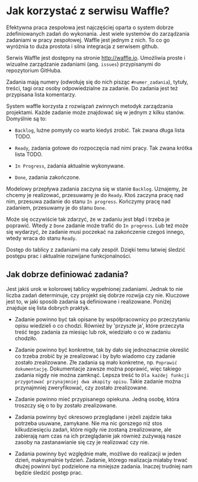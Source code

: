 # Jak korzystać z serwisu Waffle?

Efektywna praca zespołowa jest najczęściej oparta o system dobrze zdefiniowanych zadań do wykonania.  Jest wiele systemów do zarządzania zadaniami w pracy zespołowej. Waffle jest jednym z nich. To co go wyróżnia to duża prostota i silna integracja z serwisem github.

Serwis Waffle jest dostępny na stronie http://waffle.io.
Umożliwia proste i wizualne zarządzanie zadaniami (ang. `issues`) przypisanymi do repozytorium GitHuba.

Zadania mają numery (odwołuję się do nich pisząc `#numer_zadania`), tytuły, treści, tagi oraz osoby odpowiedzialne za zadanie. Do zadania jest też przypisana lista komentarzy.

System waffle korzysta z rozwiązań zwinnych metodyk zarządzania projektami. Każde zadanie może znajdować się w jednym z kilku stanów. Domyślnie są to:

* `Backlog`, luźne pomysły co warto kiedyś zrobić. Tak zwana długa lista TODO.

* `Ready`, zadania gotowe do rozpoczęcia nad nimi pracy. Tak zwana krótka lista TODO.

* `In Progress`, zadania aktualnie wykonywane.

* `Done`, zadania zakończone.

Modelowy przepływa zadania zaczyna się w stanie `Backlog`. Uznajemy, że chcemy je realizować, przesuwamy je do `Ready`. Ktoś zaczyna pracę nad nim, przesuwa zadanie do stanu `In progress`. Kończymy pracę nad zadaniem, przesuwamy je do stanu `Done`.

Może się oczywiście tak zdarzyć, że w zadaniu jest błąd i trzeba je poprawić. Wtedy z `Done` zadanie może trafić do `In progress`. Lub też może się wydarzyć, że zadanie musi poczekać na zakończenie czegoś innego, wtedy wraca do stanu `Ready`.

Dostęp do tablicy z zadaniami ma cały zespół. Dzięki temu łatwiej śledzić postępu prac i aktualnie rozwijane funkcjonalności.

## Jak dobrze definiować zadania?

Jest jakiś urok w kolorowej tablicy wypełnionej zadaniami. Jednak to nie liczba zadań determinuje, czy projekt się dobrze rozwija czy nie. Kluczowe jest to, w jaki sposób zadania są definiowane i realizowane. Poniżej znajduje się lista  dobrych praktyk. 

* Zadanie powinno być tak opisane by współpracownicy po przeczytaniu opisu wiedzieli o co chodzi. Również by 'przyszłe ja', które przeczyta treść tego zadania za miesiąc lub rok, wiedziało o co w zadaniu chodziło.

* Zadanie powinno być konkretne, tak by dało się jednoznacznie określić co trzeba zrobić by je zrealizować i by było wiadomo czy zadanie zostało zrealizowane. Złe zadania są mało konkretne, np. `Poprawić dokumentację`. Dokumentacje zawsze można poprawić, więc takiego zadania nigdy nie można zamknąć. Lepsza treść to `Dla każdej funkcji przygotować przynajmniej dwa akapity opisu`. Takie zadanie można przynajmniej zweryfikować, czy zostało zrealizowane.

* Zadanie powinno mieć przypisanego opiekuna. Jedną osobę, która troszczy się o to by zostało zrealizowane.

* Zadania powinny być okresowo przeglądane i jeżeli zajdzie taka potrzeba usuwane, zamykane. Nie ma nic gorszego niż stos kilkudziesięciu zadań, które nigdy nie zostaną zrealizowane, ale zabierają nam czas na ich przeglądanie jak również zużywają nasze zasoby na zastanawianie się czy je realizować czy nie. 

* Zadania powinny być względnie małe, możliwe do realizacji w jeden dzień, maksymalnie tydzień. Zadanie, którego realizacja miałaby trwać dłużej powinni być podzielone na mniejsze zadania. Inaczej trudniej nam będzie śledzić postęp prac.

